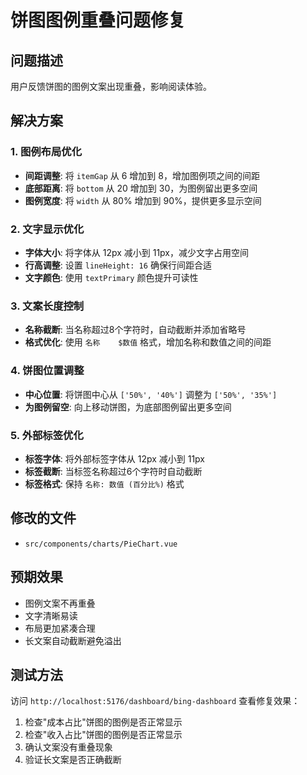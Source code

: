 # 饼图图例重叠问题修复

## 问题描述
用户反馈饼图的图例文案出现重叠，影响阅读体验。

## 解决方案

### 1. 图例布局优化
- **间距调整**: 将 `itemGap` 从 6 增加到 8，增加图例项之间的间距
- **底部距离**: 将 `bottom` 从 20 增加到 30，为图例留出更多空间
- **图例宽度**: 将 `width` 从 80% 增加到 90%，提供更多显示空间

### 2. 文字显示优化
- **字体大小**: 将字体从 12px 减小到 11px，减少文字占用空间
- **行高调整**: 设置 `lineHeight: 16` 确保行间距合适
- **文字颜色**: 使用 `textPrimary` 颜色提升可读性

### 3. 文案长度控制
- **名称截断**: 当名称超过8个字符时，自动截断并添加省略号
- **格式优化**: 使用 `名称    $数值` 格式，增加名称和数值之间的间距

### 4. 饼图位置调整
- **中心位置**: 将饼图中心从 `['50%', '40%']` 调整为 `['50%', '35%']`
- **为图例留空**: 向上移动饼图，为底部图例留出更多空间

### 5. 外部标签优化
- **标签字体**: 将外部标签字体从 12px 减小到 11px
- **标签截断**: 当标签名称超过6个字符时自动截断
- **标签格式**: 保持 `名称: 数值 (百分比%)` 格式

## 修改的文件
- `src/components/charts/PieChart.vue`

## 预期效果
- 图例文案不再重叠
- 文字清晰易读
- 布局更加紧凑合理
- 长文案自动截断避免溢出

## 测试方法
访问 `http://localhost:5176/dashboard/bing-dashboard` 查看修复效果：
1. 检查"成本占比"饼图的图例是否正常显示
2. 检查"收入占比"饼图的图例是否正常显示
3. 确认文案没有重叠现象
4. 验证长文案是否正确截断 